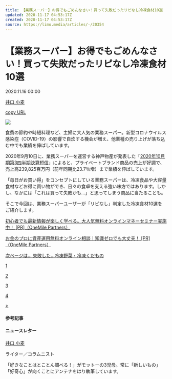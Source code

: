 ```yaml
---
title: 【業務スーパー】お得でもごめんなさい！買って失敗だったリピなし冷凍食材10選
updated: 2020-11-17 04:53:17Z
created: 2020-11-17 04:53:17Z
source: https://limo.media/articles/-/20354
---
```


# 【業務スーパー】お得でもごめんなさい！買って失敗だったリピなし冷凍食材10選

2020.11.16 00:00

[井口 小麦](https://limo.media/search/author/%E4%BA%95%E5%8F%A3%E5%B0%8F%E9%BA%A6)

[copy URL](https://limo.media/articles/-/20354)

![](https://limo.ismcdn.jp/mwimgs/2/a/-/img_2aa2b72f44ffffcc39d7f5fc3ed9e2291359985.jpg)

食費の節約や時短料理など、主婦に大人気の業務スーパー。新型コロナウイルス感染症（COVID-19）の影響で自炊する機会が増え、他業種の売り上げが落ち込む中でも業績を伸ばしています。

2020年9月10日に、業務スーパーを運営する神戸物産が発表した「[2020年10月期第3四半期決算短信](https://www.kobebussan.co.jp/upload/ir/balancesheet/30/30_1_20200910.pdf)」によると、プライベートブランド商品の売上が好調で、売上高239,825百万円（前年同期比23.7％増）まで業績を伸ばしています。

「毎日がお買い得」をコンセプトにしている業務スーパーは、冷凍食品や大容量食材などお得に買い物ができ、日々の食卓を支える強い味方ではあります。しかし、なかには「これは買って失敗かも…」と思ってしまう商品に当たることも。

そこで今回は、業務スーパーユーザーが「リピなし」判定した冷凍食材10選をご紹介します。

[初心者でも最新情報が楽しく学べる。大人気無料オンラインマネーセミナー実施中！ [PR]（OneMile Partners）](https://p.onemile.co.jp/feature/woman-3?media=limo-a1&argument=Q47RuKrU&dmai=a5f3a84a80171f)

[お金のプロに資産運用無料オンライン相談｜知識ゼロでも大丈夫！ [PR]（OneMile Partners）](https://p.onemile.co.jp/feature/consulting-2?media=limo-a1&argument=Q47RuKrU&dmai=a5f3a85c928482)

[次ページは... 失敗した…冷凍野菜・冷凍くだもの](https://limo.media/articles/-/20354?page=2)

[1](https://limo.media/articles/-/20354?page=1)

[2](https://limo.media/articles/-/20354?page=2)

[3](https://limo.media/articles/-/20354?page=3)

[4](https://limo.media/articles/-/20354?page=4)

[>](https://limo.media/articles/-/20354?page=2)

#### 参考記事

#### ニュースレター

[井口 小麦](https://limo.media/search/author/%E4%BA%95%E5%8F%A3%E5%B0%8F%E9%BA%A6)

ライター／コラムニスト

「好きなことはとことん調べる！」がモットーの3児母。常に「新しいもの」「好奇心」が向くことにアンテナをはり執筆しています。
